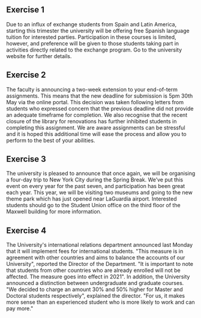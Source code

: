 
## Exercise 1
Due to an influx of exchange students from Spain and Latin America, starting this trimester the university will be offering free Spanish language tuition for interested parties. Participation in these courses is limited, however, and preference will be given to those students taking part in activities directly related to the exchange program. Go to the university website for further details.
## Exercise 2
The faculty is announcing a two-week extension to your end-of-term assignments. This means that the new deadline for submission is 5pm 30th May via the online portal. This decision was taken following letters from students who expressed concern that the previous deadline did not provide an adequate timeframe for completion. We also recognise that the recent closure of the library for renovations has further inhibited students in completing this assignment. We are aware assignments can be stressful and it is hoped this additional time will ease the process and allow you to perform to the best of your abilities.
## Exercise 3
The university is pleased to announce that once again, we will be organising a four-day trip to New York City during the Spring Break. We’ve put this event on every year for the past seven, and participation has been great each year. This year, we will be visiting two museums and going to the new theme park which has just opened near LaGuardia airport.
Interested students should go to the Student Union office on the third floor of the Maxwell building for more information.
## Exercise 4
The University's international relations department announced last Monday that it will implement fees for international students. "This measure is in agreement with other countries and aims to balance the accounts of our University", reported the Director of the Department. "It is important to note that students from other countries who are already enrolled will not be affected. The measure goes into effect in 2021". In addition, the University announced a distinction between undergraduate and graduate courses. "We decided to charge an amount 30% and 50% higher for Master and Doctoral students respectively", explained the director. "For us, it makes more sense than an experienced student who is more likely to work and can pay more."

